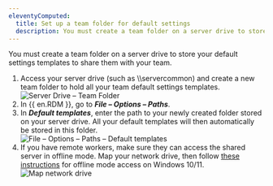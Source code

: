 ```yaml
---
eleventyComputed:
  title: Set up a team folder for default settings
  description: You must create a team folder on a server drive to store your default settings templates to share them with your team.
---
```

You must create a team folder on a server drive to store your default settings templates to share them with your team.  

1. Access your server drive (such as \\\servercommon) and create a new team folder to hold all your team default settings templates.  
![Server Drive – Team Folder](https://webdevolutions.azureedge.net/docs/en/rdm/windows/RDMWin2162.png)  
1. In {{ en.RDM }}, go to ***File – Options – Paths***.  
1. In ***Default templates***, enter the path to your newly created folder stored on your server drive. All your default templates will then automatically be stored in this folder.  
![File – Options – Paths – Default templates](https://webdevolutions.azureedge.net/docs/en/rdm/windows/RDMWin2163.png)  
1. If you have remote workers, make sure they can access the shared server in offline mode. Map your network drive, then follow [these instructions](https://www.thewindowsclub.com/windows-10-sync-center) for offline mode access on Windows 10/11.  
![Map network drive](https://webdevolutions.azureedge.net/docs/en/rdm/windows/RDMWin2164.png)